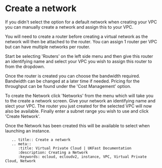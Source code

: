 # Create a network

If you didn't select the option for a default network when creating your VPC you can manually create a network and assign this to your VPC.

You will need to create a router before creating a virtual network as the network will then be attached to the router. You can assign 1 router per VPC but can have multiple networks per router.

Start be selecting 'Routers' on the left side menu and then give this router an identifying name and select your VPC you wish to assign this router to from the dropdown.

Once the router is created you can choose the bandwidth required. Bandwidth can be changed at a later time if needed. Pricing for the throughput can be found under the 'Cost Management' option.

To create the Network click 'Networks' from the menu which will take you to the create a network screen. Give your network an identifying name and slect your VPC. The router you just created for the selected VPC will now also be available. Finally enter a subnet range you wish to use and click 'Create Network'.

Once the Network has been created this will be available to select when launching an instance.

```eval_rst
   .. title:: Create a network
   .. meta::
      :title: Virtual Private Cloud | UKFast Documentation
      :description: Creating a Network
      :keywords: ecloud, ecloudv2, instance, VPC, Virtual Private Cloud, Network
```